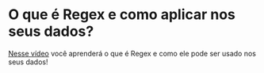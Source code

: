 # O que é Regex e como aplicar nos seus dados?

[Nesse vídeo]() você aprenderá o que é Regex e como ele pode ser usado nos seus dados!

